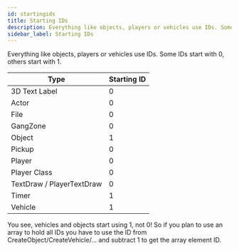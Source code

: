 ```yaml
---
id: startingids
title: Starting IDs
description: Everything like objects, players or vehicles use IDs. Some IDs start with 0, others start with 1.
sidebar_label: Starting IDs
---
```


Everything like objects, players or vehicles use IDs. Some IDs start with 0, others start with 1.

|Type|	Starting ID|
|---|----|
|3D Text Label|	0|
|Actor|	0|
|File|	0|
|GangZone|	0|
|Object|	1|
|Pickup|	0|
|Player|	0|
|Player Class|	0|
|TextDraw / PlayerTextDraw|	0|
|Timer|	1|
|Vehicle|	1|

You see, vehicles and objects start using 1, not 0! So if you plan to use an array to hold all IDs you have to use the ID from CreateObject/CreateVehicle/... and subtract 1 to get the array element ID.